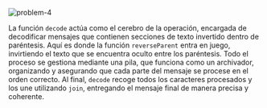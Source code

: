 ![problem-4](https://github.com/user-attachments/assets/a770a4dd-2edb-460a-9c3a-01dafe143f94)


La función `decode` actúa como el cerebro de la operación, encargada de decodificar mensajes que contienen secciones de texto invertido dentro de paréntesis. Aquí es donde la función `reverseParent` entra en juego, invirtiendo el texto que se encuentra oculto entre los paréntesis. Todo el proceso se gestiona mediante una pila, que funciona como un archivador, organizando y asegurando que cada parte del mensaje se procese en el orden correcto. Al final, `decode` recoge todos los caracteres procesados y los une utilizando `join`, entregando el mensaje final de manera precisa y coherente.
